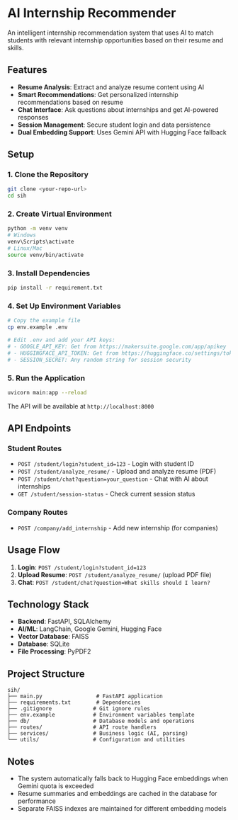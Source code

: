 # AI Internship Recommender

An intelligent internship recommendation system that uses AI to match students with relevant internship opportunities based on their resume and skills.

## Features

- **Resume Analysis**: Extract and analyze resume content using AI
- **Smart Recommendations**: Get personalized internship recommendations based on resume
- **Chat Interface**: Ask questions about internships and get AI-powered responses
- **Session Management**: Secure student login and data persistence
- **Dual Embedding Support**: Uses Gemini API with Hugging Face fallback

## Setup

### 1. Clone the Repository
```bash
git clone <your-repo-url>
cd sih
```

### 2. Create Virtual Environment
```bash
python -m venv venv
# Windows
venv\Scripts\activate
# Linux/Mac
source venv/bin/activate
```

### 3. Install Dependencies
```bash
pip install -r requirement.txt
```

### 4. Set Up Environment Variables
```bash
# Copy the example file
cp env.example .env

# Edit .env and add your API keys:
# - GOOGLE_API_KEY: Get from https://makersuite.google.com/app/apikey
# - HUGGINGFACE_API_TOKEN: Get from https://huggingface.co/settings/tokens
# - SESSION_SECRET: Any random string for session security
```

### 5. Run the Application
```bash
uvicorn main:app --reload
```

The API will be available at `http://localhost:8000`

## API Endpoints

### Student Routes
- `POST /student/login?student_id=123` - Login with student ID
- `POST /student/analyze_resume/` - Upload and analyze resume (PDF)
- `POST /student/chat?question=your_question` - Chat with AI about internships
- `GET /student/session-status` - Check current session status

### Company Routes
- `POST /company/add_internship` - Add new internship (for companies)

## Usage Flow

1. **Login**: `POST /student/login?student_id=123`
2. **Upload Resume**: `POST /student/analyze_resume/` (upload PDF file)
3. **Chat**: `POST /student/chat?question=What skills should I learn?`

## Technology Stack

- **Backend**: FastAPI, SQLAlchemy
- **AI/ML**: LangChain, Google Gemini, Hugging Face
- **Vector Database**: FAISS
- **Database**: SQLite
- **File Processing**: PyPDF2

## Project Structure

```
sih/
├── main.py                 # FastAPI application
├── requirements.txt        # Dependencies
├── .gitignore             # Git ignore rules
├── env.example            # Environment variables template
├── db/                    # Database models and operations
├── routes/                # API route handlers
├── services/              # Business logic (AI, parsing)
└── utils/                 # Configuration and utilities
```

## Notes

- The system automatically falls back to Hugging Face embeddings when Gemini quota is exceeded
- Resume summaries and embeddings are cached in the database for performance
- Separate FAISS indexes are maintained for different embedding models
